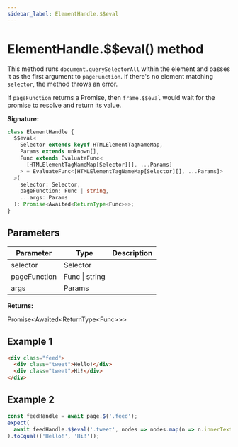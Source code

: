 ```yaml
---
sidebar_label: ElementHandle.$$eval
---
```


# ElementHandle.$$eval() method

This method runs `document.querySelectorAll` within the element and passes it as the first argument to `pageFunction`. If there's no element matching `selector`, the method throws an error.

If `pageFunction` returns a Promise, then `frame.$$eval` would wait for the promise to resolve and return its value.

**Signature:**

```typescript
class ElementHandle {
  $$eval<
    Selector extends keyof HTMLElementTagNameMap,
    Params extends unknown[],
    Func extends EvaluateFunc<
      [HTMLElementTagNameMap[Selector][], ...Params]
    > = EvaluateFunc<[HTMLElementTagNameMap[Selector][], ...Params]>
  >(
    selector: Selector,
    pageFunction: Func | string,
    ...args: Params
  ): Promise<Awaited<ReturnType<Func>>>;
}
```

## Parameters

| Parameter    | Type           | Description |
| ------------ | -------------- | ----------- |
| selector     | Selector       |             |
| pageFunction | Func \| string |             |
| args         | Params         |             |

**Returns:**

Promise&lt;Awaited&lt;ReturnType&lt;Func&gt;&gt;&gt;

## Example 1

```html
<div class="feed">
  <div class="tweet">Hello!</div>
  <div class="tweet">Hi!</div>
</div>
```

## Example 2

```ts
const feedHandle = await page.$('.feed');
expect(
  await feedHandle.$$eval('.tweet', nodes => nodes.map(n => n.innerText))
).toEqual(['Hello!', 'Hi!']);
```

